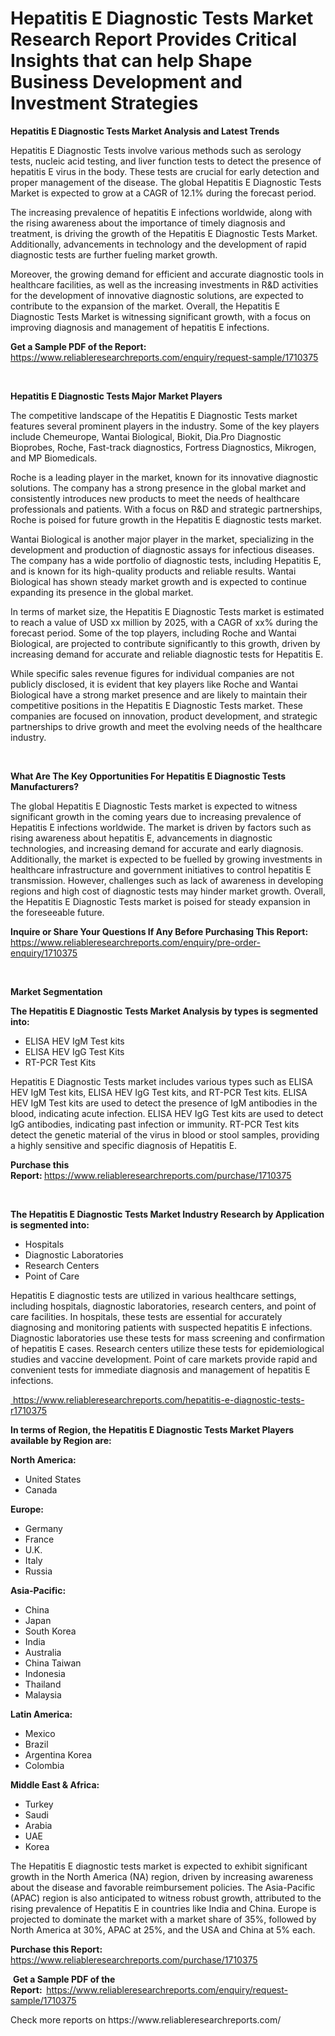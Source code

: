<p><h1>Hepatitis E Diagnostic Tests Market Research Report Provides Critical Insights that can help Shape Business Development and Investment Strategies</h1></p><p><strong>Hepatitis E Diagnostic Tests Market Analysis and Latest Trends</strong></p>
<p><p>Hepatitis E Diagnostic Tests involve various methods such as serology tests, nucleic acid testing, and liver function tests to detect the presence of hepatitis E virus in the body. These tests are crucial for early detection and proper management of the disease. The global Hepatitis E Diagnostic Tests Market is expected to grow at a CAGR of 12.1% during the forecast period.</p><p>The increasing prevalence of hepatitis E infections worldwide, along with the rising awareness about the importance of timely diagnosis and treatment, is driving the growth of the Hepatitis E Diagnostic Tests Market. Additionally, advancements in technology and the development of rapid diagnostic tests are further fueling market growth.</p><p>Moreover, the growing demand for efficient and accurate diagnostic tools in healthcare facilities, as well as the increasing investments in R&D activities for the development of innovative diagnostic solutions, are expected to contribute to the expansion of the market. Overall, the Hepatitis E Diagnostic Tests Market is witnessing significant growth, with a focus on improving diagnosis and management of hepatitis E infections.</p></p>
<p><strong>Get a Sample PDF of the Report:&nbsp;</strong> <a href="https://www.reliableresearchreports.com/enquiry/request-sample/1710375">https://www.reliableresearchreports.com/enquiry/request-sample/1710375</a></p>
<p>&nbsp;</p>
<p><strong>Hepatitis E Diagnostic Tests Major Market Players</strong></p>
<p><p>The competitive landscape of the Hepatitis E Diagnostic Tests market features several prominent players in the industry. Some of the key players include Chemeurope, Wantai Biological, Biokit, Dia.Pro Diagnostic Bioprobes, Roche, Fast-track diagnostics, Fortress Diagnostics, Mikrogen, and MP Biomedicals.</p><p>Roche is a leading player in the market, known for its innovative diagnostic solutions. The company has a strong presence in the global market and consistently introduces new products to meet the needs of healthcare professionals and patients. With a focus on R&D and strategic partnerships, Roche is poised for future growth in the Hepatitis E diagnostic tests market.</p><p>Wantai Biological is another major player in the market, specializing in the development and production of diagnostic assays for infectious diseases. The company has a wide portfolio of diagnostic tests, including Hepatitis E, and is known for its high-quality products and reliable results. Wantai Biological has shown steady market growth and is expected to continue expanding its presence in the global market.</p><p>In terms of market size, the Hepatitis E Diagnostic Tests market is estimated to reach a value of USD xx million by 2025, with a CAGR of xx% during the forecast period. Some of the top players, including Roche and Wantai Biological, are projected to contribute significantly to this growth, driven by increasing demand for accurate and reliable diagnostic tests for Hepatitis E.</p><p>While specific sales revenue figures for individual companies are not publicly disclosed, it is evident that key players like Roche and Wantai Biological have a strong market presence and are likely to maintain their competitive positions in the Hepatitis E Diagnostic Tests market. These companies are focused on innovation, product development, and strategic partnerships to drive growth and meet the evolving needs of the healthcare industry.</p></p>
<p>&nbsp;</p>
<p><strong>What Are The Key Opportunities For Hepatitis E Diagnostic Tests Manufacturers?</strong></p>
<p><p>The global Hepatitis E Diagnostic Tests market is expected to witness significant growth in the coming years due to increasing prevalence of Hepatitis E infections worldwide. The market is driven by factors such as rising awareness about hepatitis E, advancements in diagnostic technologies, and increasing demand for accurate and early diagnosis. Additionally, the market is expected to be fuelled by growing investments in healthcare infrastructure and government initiatives to control hepatitis E transmission. However, challenges such as lack of awareness in developing regions and high cost of diagnostic tests may hinder market growth. Overall, the Hepatitis E Diagnostic Tests market is poised for steady expansion in the foreseeable future.</p></p>
<p><strong>Inquire or Share Your Questions If Any Before Purchasing This Report:</strong> <a href="https://www.reliableresearchreports.com/enquiry/pre-order-enquiry/1710375">https://www.reliableresearchreports.com/enquiry/pre-order-enquiry/1710375</a></p>
<p>&nbsp;</p>
<p><strong>Market Segmentation</strong></p>
<p><strong>The Hepatitis E Diagnostic Tests Market Analysis by types is segmented into:</strong></p>
<p><ul><li>ELISA HEV IgM Test kits</li><li>ELISA HEV IgG Test Kits</li><li>RT-PCR Test Kits</li></ul></p>
<p><p>Hepatitis E Diagnostic Tests market includes various types such as ELISA HEV IgM Test kits, ELISA HEV IgG Test kits, and RT-PCR Test kits. ELISA HEV IgM Test kits are used to detect the presence of IgM antibodies in the blood, indicating acute infection. ELISA HEV IgG Test kits are used to detect IgG antibodies, indicating past infection or immunity. RT-PCR Test kits detect the genetic material of the virus in blood or stool samples, providing a highly sensitive and specific diagnosis of Hepatitis E.</p></p>
<p><strong>Purchase this Report:&nbsp;</strong><a href="https://www.reliableresearchreports.com/purchase/1710375">https://www.reliableresearchreports.com/purchase/1710375</a></p>
<p>&nbsp;</p>
<p><strong>The Hepatitis E Diagnostic Tests Market Industry Research by Application is segmented into:</strong></p>
<p><ul><li>Hospitals</li><li>Diagnostic Laboratories</li><li>Research Centers</li><li>Point of Care</li></ul></p>
<p><p>Hepatitis E diagnostic tests are utilized in various healthcare settings, including hospitals, diagnostic laboratories, research centers, and point of care facilities. In hospitals, these tests are essential for accurately diagnosing and monitoring patients with suspected hepatitis E infections. Diagnostic laboratories use these tests for mass screening and confirmation of hepatitis E cases. Research centers utilize these tests for epidemiological studies and vaccine development. Point of care markets provide rapid and convenient tests for immediate diagnosis and management of hepatitis E infections.</p></p>
<p><a href="https://www.reliableresearchreports.com/hepatitis-e-diagnostic-tests-r1710375">&nbsp;https://www.reliableresearchreports.com/hepatitis-e-diagnostic-tests-r1710375</a></p>
<p><strong>In terms of Region, the Hepatitis E Diagnostic Tests Market Players available by Region are:</strong></p>
<p>
    <p> <strong> North America: </strong>
        <ul>
            <li>United States</li>
            <li>Canada</li>
        </ul>
        </p> 
    <p> <strong> Europe: </strong>
        <ul>
            <li>Germany</li>
            <li>France</li>
            <li>U.K.</li>
            <li>Italy</li>
            <li>Russia</li>
        </ul>
        </p> 
    <p> <strong> Asia-Pacific: </strong>
        <ul>
            <li>China</li>
            <li>Japan</li>
            <li>South Korea</li>
            <li>India</li>
            <li>Australia</li>
            <li>China Taiwan</li>
            <li>Indonesia</li>
            <li>Thailand</li>
            <li>Malaysia</li>
        </ul>
        </p> 
    <p> <strong> Latin America: </strong>
        <ul>
            <li>Mexico</li>
            <li>Brazil</li>
            <li>Argentina Korea</li>
            <li>Colombia</li>
        </ul>
        </p> 
    <p> <strong> Middle East & Africa: </strong>
        <ul>
            <li>Turkey</li>
            <li>Saudi</li>
            <li>Arabia</li>
            <li>UAE</li>
            <li>Korea</li>
        </ul>
    </p>
    </p>
<p><p>The Hepatitis E diagnostic tests market is expected to exhibit significant growth in the North America (NA) region, driven by increasing awareness about the disease and favorable reimbursement policies. The Asia-Pacific (APAC) region is also anticipated to witness robust growth, attributed to the rising prevalence of Hepatitis E in countries like India and China. Europe is projected to dominate the market with a market share of 35%, followed by North America at 30%, APAC at 25%, and the USA and China at 5% each.</p></p>
<p><strong>Purchase this Report: </strong><a href="https://www.reliableresearchreports.com/purchase/1710375">https://www.reliableresearchreports.com/purchase/1710375</a></p>
<p>&nbsp;<strong>Get a Sample PDF of the Report:&nbsp;&nbsp;</strong><a href="https://www.reliableresearchreports.com/enquiry/request-sample/1710375">https://www.reliableresearchreports.com/enquiry/request-sample/1710375</a></p>
<p><strong></strong></p>
<p>Check more reports on https://www.reliableresearchreports.com/</p>